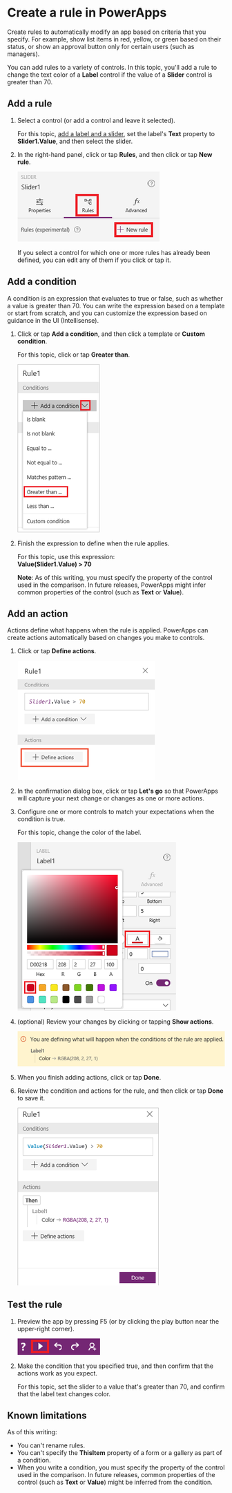 <properties
	pageTitle="Create a rule | Microsoft PowerApps"
	description="Step-by-step instructions for building app logic by creating rules"
	services=""
	suite="PowerApps"
	documentationCenter="na"
	authors="karthik-1"
	manager="anneta"
	editor=""
	tags=""/>

<tags
   ms.service="powerapps"
   ms.devlang="na"
   ms.topic="article"
   ms.tgt_pltfrm="na"
   ms.workload="na"
   ms.date="09/14/2017"
   ms.author="karthikb"/>

# Create a rule in PowerApps #
Create rules to automatically modify an app based on criteria that you specify. For example, show list items in red, yellow, or green based on their status, or show an approval button only for certain users (such as managers).

You can add rules to a variety of controls. In this topic, you'll add a rule to change the text color of a **Label** control if the value of a **Slider** control is greater than 70.

## Add a rule ##
1. Select a control (or add a control and leave it selected).

	For this topic, [add a label and a slider](add-configure-controls.md), set the label's **Text** property to **Slider1.Value**, and then select the slider.

1. In the right-hand panel, click or tap **Rules**, and then click or tap **New rule**.

	![Create new rule](./media/working-with-rules/new-rule.png)

	If you select a control for which one or more rules has already been defined, you can edit any of them if you click or tap it.  

## Add a condition ##
A condition is an expression that evaluates to true or false, such as whether a value is greater than 70. You can write the expression based on a template or start from scratch, and you can customize the expression based on guidance in the UI (Intellisense).

1. Click or tap **Add a condition**, and then click a template or **Custom condition**.

	For this topic, click or tap **Greater than**.

	![Add condition](./media/working-with-rules/rule-conditions.png)

1. Finish the expression to define when the rule applies.

	For this topic, use this expression:
	<br>**Value(Slider1.Value) > 70**

	**Note**: As of this writing, you must specify the property of the control used in the comparison. In future releases, PowerApps might infer common properties of the control (such as **Text** or **Value**).

## Add an action ##
Actions define what happens when the rule is applied. PowerApps can create actions automatically based on changes you make to controls.

1. Click or tap **Define actions**.

	![Define actions](./media/working-with-rules/rule-define-actions.png)

1. In the confirmation dialog box, click or tap **Let's go** so that PowerApps will capture your next change or changes as one or more actions.

1. Configure one or more controls to match your expectations when the condition is true.

	For this topic, change the color of the label.

	![Capture properties](./media/working-with-rules/rule-capture-properties.png)

1. (optional) Review your changes by clicking or tapping **Show actions**.

	![Review actions](./media/working-with-rules/rule-review-actions.png)

1. When you finish adding actions, click or tap **Done**.

1. Review the condition and actions for the rule, and then click or tap **Done** to save it.

	![Review rule](./media/working-with-rules/rule-review.png)

## Test the rule ##
1. Preview the app by pressing F5 (or by clicking the play button near the upper-right corner).

	![Open preview](./media/working-with-rules/open-preview.png)

1. Make the condition that you specified true, and then confirm that the actions work as you expect.

	For this topic, set the slider to a value that's greater than 70, and confirm that the label text changes color.

## Known limitations ##
As of this writing:

- You can't rename rules.
- You can't specify the **ThisItem** property of a form or a gallery as part of a condition.
- When you write a condition, you must specify the property of the control used in the comparison. In future releases, common properties of the control (such as **Text** or **Value**) might be inferred from the condition.
